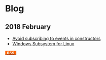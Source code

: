 # Blog

## 2018 February

* [Avoid subscribing to events in constructors](180212/CTorEvents)
* [Windows Subsystem for Linux](180211/wsl)

[![RSS](rss.gif)](rss.xml)